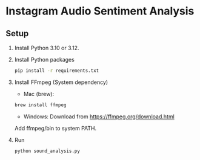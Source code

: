 # Instagram Audio Sentiment Analysis

## Setup

1. Install Python 3.10 or 3.12.

2. Install Python packages

    ```bash
    pip install -r requirements.txt

3. Install FFmpeg (System dependency)
   - Mac (brew):

    ```bash
    brew install ffmpeg
   ```

    - Windows:
    Download from https://ffmpeg.org/download.html

    Add ffmpeg/bin to system PATH.
4. Run
    ```bash
    python sound_analysis.py
    ```